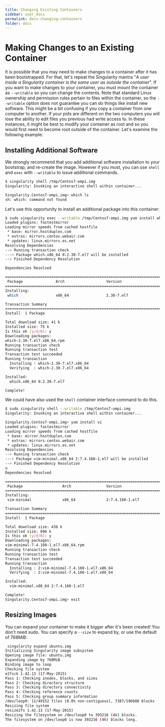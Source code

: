 ```yaml
---
title: Changing Existing Containers
sidebar: user_docs
permalink: docs-changing-containers
folder: docs
---
```



# Making Changes to an Existing Container
It is possible that you may need to make changes to a container after it has been bootstrapped. For that, let's repeat the Singularity mantra "*A user inside a Singularity container is the same user as outside the container*". If you want to make changes to your container, you must mount the container as `--writable` so you can change the contents. Note that standard Linux ownership and permission rules pertain to files within the container, so the `--writable` option does not guarantee you can do things like install new software. This might be a bit confusing if you copy a container from one computer to another. If your pids are different on the two computers you will lose the ability to edit files you previous had write access to. In these instances, it might be best to modify your container as root and so you would first need to become root outside of the container. Let's examine the following example:

## Installing Additional Software
We strongly recommend that you add additional software installation to your bootstrap, and re-create the image. However if you must, you can use `shell` and `exec` with `--writable` to issue additional commands.


```bash
$ singularity shell /tmp/Centos7-ompi.img 
Singularity: Invoking an interactive shell within container...

Singularity.Centos7-ompi.img> which ls
sh: which: command not found
```

Let's use this opportunity to install an additional package into this container:

```bash
$ sudo singularity exec --writable /tmp/Centos7-ompi.img yum install which
Loaded plugins: fastestmirror
Loading mirror speeds from cached hostfile
 * base: mirror.hostduplex.com
 * extras: mirrors.centos.webair.com
 * updates: linux.mirrors.es.net
Resolving Dependencies
--> Running transaction check
---> Package which.x86_64 0:2.30-7.el7 will be installed
--> Finished Dependency Resolution

Dependencies Resolved

====================================================================================================
 Package               Arch                   Version                    Repository            Size
====================================================================================================
Installing:
 which                 x86_64                 2.30-7.el7                 base                  41 k

Transaction Summary
====================================================================================================
Install  1 Package

Total download size: 41 k
Installed size: 75 k
Is this ok [y/d/N]: y
Downloading packages:
which-2.30-7.el7.x86_64.rpm                                                  |  41 kB  00:00:00     
Running transaction check
Running transaction test
Transaction test succeeded
Running transaction
  Installing : which-2.30-7.el7.x86_64                                                          1/1 
  Verifying  : which-2.30-7.el7.x86_64                                                          1/1 

Installed:
  which.x86_64 0:2.30-7.el7                                                                         

Complete!
```

We could have also used the `shell` container interface command to do this.

```bash
$ sudo singularity shell --writable /tmp/Centos7-ompi.img
Singularity: Invoking an interactive shell within container...

Singularity.Centos7-ompi.img> yum install vi
Loaded plugins: fastestmirror
Loading mirror speeds from cached hostfile
 * base: mirror.hostduplex.com
 * extras: mirrors.centos.webair.com
 * updates: linux.mirrors.es.net
Resolving Dependencies
--> Running transaction check
---> Package vim-minimal.x86_64 2:7.4.160-1.el7 will be installed
--> Finished Dependency Resolution
u
Dependencies Resolved

====================================================================================================
 Package                  Arch                Version                       Repository         Size
====================================================================================================
Installing:
 vim-minimal              x86_64              2:7.4.160-1.el7               base              436 k

Transaction Summary
====================================================================================================
Install  1 Package

Total download size: 436 k
Installed size: 896 k
Is this ok [y/d/N]: y
Downloading packages:
vim-minimal-7.4.160-1.el7.x86_64.rpm                                         | 436 kB  00:00:00     
Running transaction check
Running transaction test
Transaction test succeeded
Running transaction
  Installing : 2:vim-minimal-7.4.160-1.el7.x86_64                                               1/1 
  Verifying  : 2:vim-minimal-7.4.160-1.el7.x86_64                                               1/1 

Installed:
  vim-minimal.x86_64 2:7.4.160-1.el7                                                                

Complete!
Singularity.Centos7-ompi.img> exit
```

## Resizing Images

You can expand your container to make it bigger after it's been created! You don't need sudo. You can specify a `--size` to expand by, or use the default of 768MiB:

```bash
 singularity expand ubuntu.img 
Initializing Singularity image subsystem
Opening image file: ubuntu.img
Expanding image by 768MiB
Binding image to loop
Checking file system
e2fsck 1.42.13 (17-May-2015)
Pass 1: Checking inodes, blocks, and sizes
Pass 2: Checking directory structure
Pass 3: Checking directory connectivity
Pass 4: Checking reference counts
Pass 5: Checking group summary information
/dev/loop0: 11/49152 files (0.0% non-contiguous), 7387/196608 blocks
Resizing file system
resize2fs 1.42.13 (17-May-2015)
Resizing the filesystem on /dev/loop0 to 393216 (4k) blocks.
The filesystem on /dev/loop0 is now 393216 (4k) blocks long.
```
